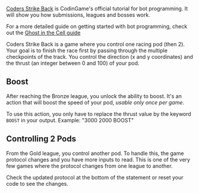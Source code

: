 [Coders Strike Back](https://www.codingame.com/multiplayer/bot-programming/coders-strike-back) is CodinGame's official tutorial for bot programming. It will show you how submissions, leagues and bosses work.

For a more detailed guide on getting started with bot programming, check out the [Ghost in the Cell guide](pages/bot-programming/gitc.md)

Coders Strike Back is a game where you control one racing pod (then 2). Your goal is to finish the race first by passing through the multiple checkpoints of the track. You control the direction (x and y coordinates) and the thrust (an integer between 0 and 100) of your pod.

## Boost

After reaching the Bronze league, you unlock the ability to boost. It's an action that will boost the speed of your pod, _usable only once per game_.

To use this action, you only have to replace the thrust value by the keyword `BOOST` in your output. Example:
"3000 2000 BOOST"

## Controlling 2 Pods

From the Gold league, you control another pod. To handle this, the game protocol changes and you have more inputs to read. This is one of the very few games where the protocol changes from one league to another.

Check the updated protocol at the bottom of the statement or reset your code to see the changes.